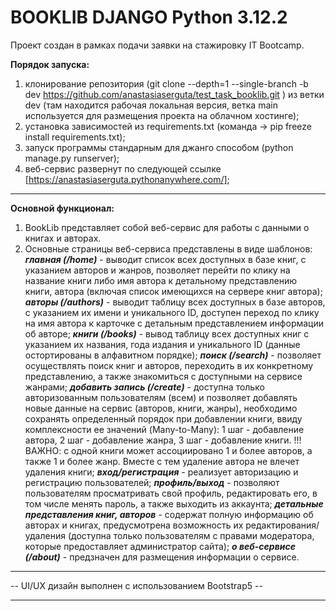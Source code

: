 # BOOKLIB DJANGO Python 3.12.2

Проект создан в рамках подачи заявки на стажировку IT Bootcamp.

**Порядок запуска:**
1) клонирование репозитория (git clone --depth=1 --single-branch -b dev https://github.com/anastasiaserguta/test_task_booklib.git ) из ветки dev (там находится рабочая локальная версия, ветка main используется для размещения проекта на облачном хостинге);
2) установка зависимостей из requirements.txt (команда -> pip freeze install requirements.txt);
3) запуск программы стандарным для джанго способом (python manage.py runserver);
4) веб-сервис развернут по следующей ссылке [https://anastasiaserguta.pythonanywhere.com/];

***

**Основной функционал:**
1. BookLib представляет собой веб-сервис для работы с данными о книгах и авторах.
2. Основные страницы веб-сервиса представлены в виде шаблонов:
***главная (/home)*** - выводит список всех доступных в базе книг, с указанием авторов и жанров, позволяет перейти по клику на название книги либо имя автора к детальному представлению книги, автора (включая список имеющихся на сервере книг автора);
***авторы (/authors)*** - выводит таблицу всех доступных в базе авторов, с указанием их имени и уникального ID, доступен переход по клику на имя автора к карточке с детальным представлением информации об авторе;
***книги (/books)*** - вывод таблицу всех доступных книг с указанием их названия, года издания и уникального ID (данные остортированы в алфавитном порядке);
***поиск (/search)*** - позволяет осуществлять поиск книг и авторов, переходить в их конкретному представлению, а также знакомиться с доступными на сервисе жанрами;
***добавить запись (/create)*** - доступна только авторизованным пользователям (всем) и позволяет добавлять новые данные на сервис (авторов, книги, жанры), необходимо сохранять определенный порядок при добавлении книги, ввиду комплексности ее значений (Many-to-Many): 1 шаг - добавление автора, 2 шаг - добавление жанра, 3 шаг - добавление книги. !!! ВАЖНО: с одной книги может ассоциировано 1 и более авторов, а также 1 и более жанр. Вместе с тем удаление автора не влечет удаления книги;
***вход/регистрация*** - реализует авторизацию и регистрацию пользователей;
***профиль/выход*** - позволяют пользователям просматривать свой профиль, редактировать его, в том числе менять пароль, а также выходить из аккаунта;
***детальные представления книг, авторов*** - содержат полную информацию об авторах и книгах, предусмотрена возможность их редактирования/удаления (доступна только пользователям с правами модератора, которые предоставляет администратор сайта);
***о веб-сервисе (/about)*** - предзначен для размещения информации о сервисе.

***
-- UI/UX дизайн выполнен с использованием Bootstrap5 --












***



